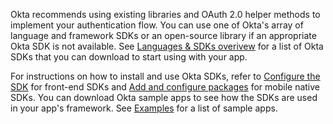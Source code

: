 Okta recommends using existing libraries and OAuth 2.0 helper methods to implement your authentication flow. You can use one of Okta's array of language and framework SDKs or an open-source library if an appropriate Okta SDK is not available. See [Languages & SDKs overivew](/code/) for a list of Okta SDKs that you can download to start using with your app.

For instructions on how to install and use Okta SDKs, refer to [Configure the SDK](/docs/guides/sign-into-spa/-/configure-the-sdk) for front-end SDKs and [Add and configure packages](/docs/guides/sign-into-mobile-app/-/configure-packages/) for mobile native SDKs. You can download Okta sample apps to see how the SDKs are used in your app's framework. See [Examples](#examples) for a list of sample apps.
